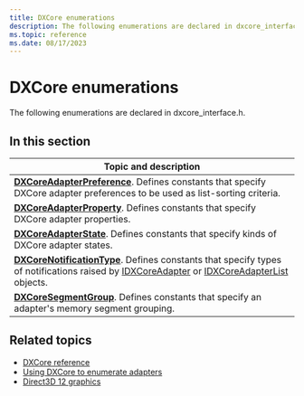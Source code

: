 ```yaml
---
title: DXCore enumerations
description: The following enumerations are declared in dxcore_interface.h.
ms.topic: reference
ms.date: 08/17/2023
---
```


# DXCore enumerations

The following enumerations are declared in dxcore_interface.h.

## In this section

| Topic and description |
|-|
| [**DXCoreAdapterPreference**](/windows/win32/api/dxcore_interface/ne-dxcore_interface-dxcoreadapterpreference). Defines constants that specify DXCore adapter preferences to be used as list-sorting criteria. |
| [**DXCoreAdapterProperty**](/windows/win32/api/dxcore_interface/ne-dxcore_interface-dxcoreadapterproperty). Defines constants that specify DXCore adapter properties. |
| [**DXCoreAdapterState**](/windows/win32/api/dxcore_interface/ne-dxcore_interface-dxcoreadapterstate). Defines constants that specify kinds of DXCore adapter states. |
| [**DXCoreNotificationType**](/windows/win32/api/dxcore_interface/ne-dxcore_interface-dxcorenotificationtype). Defines constants that specify types of notifications raised by [IDXCoreAdapter](./dxcore_interface/nn-dxcore_interface-idxcoreadapter.md) or [IDXCoreAdapterList](./dxcore_interface/nn-dxcore_interface-idxcoreadapterlist.md) objects. |
| [**DXCoreSegmentGroup**](/windows/win32/api/dxcore_interface/ne-dxcore_interface-dxcoresegmentgroup). Defines constants that specify an adapter's memory segment grouping. |

## Related topics

* [DXCore reference](./dxcore-reference.md)
* [Using DXCore to enumerate adapters](./dxcore-enum-adapters.md)
* [Direct3D 12 graphics](../direct3d12/direct3d-12-graphics.md)
